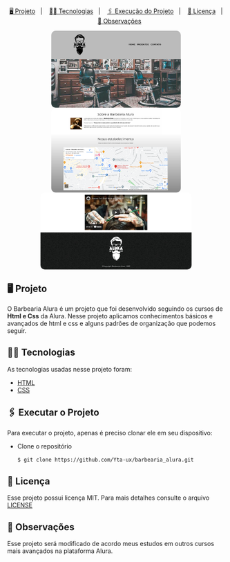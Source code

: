 <p align="center">
    <a href="#-projeto">🖥 Projeto</a>&nbsp;&nbsp;&nbsp;|&nbsp;&nbsp;&nbsp;
    <a href="#-tecnologias">👨‍💻 Tecnologias</a>&nbsp;&nbsp;&nbsp;|&nbsp;&nbsp;&nbsp;
    <a href="#-executar-o-projeto">🖇 Execução do Projeto</a>&nbsp;&nbsp;&nbsp;|&nbsp;&nbsp;&nbsp;
    <a href="#-licença">📃 Licença</a>&nbsp;&nbsp;&nbsp;|&nbsp;&nbsp;&nbsp;
    <a href="#-observações">📌 Observações</a>
</p>
<div style="display: flex; flex-direction: row; justify-content: center; align-items: center; flex-wrap: wrap"  align="center">
    <img width="300" style="border-radius: 10px" height="auto" alt="Página principal do site barbearia alura" src=".github/home.png"/>
     <img width="300" style="border-radius: 10px" height="auto" alt="Página principal do site barbearia alura" src=".github/main.png"/>
    <img width="350" style="border-radius: 10px" height="auto" alt="Página principal do site barbearia alura" src=".github/footer.png"/>
</div>


## 🖥 Projeto
O Barbearia Alura é um projeto que foi desenvolvido seguindo os cursos de **Html e Css** da Alura. Nesse projeto aplicamos conhecimentos básicos e avançados de html e css e alguns padrões de organização que podemos seguir.

## 👨‍💻 Tecnologias
As tecnologias usadas nesse projeto foram:
- [HTML](https://developer.mozilla.org/en-US/docs/Web/HTML)
- [CSS](https://developer.mozilla.org/en-US/docs/Web/CSS)

## 🖇 Executar o Projeto
Para executar o projeto, apenas é preciso clonar ele em seu dispositivo:

- Clone o repositório
    ```bash
    $ git clone https://github.com/Yta-ux/barbearia_alura.git
    ```

##  📃 Licença
Esse projeto possui licença MIT. Para mais detalhes consulte o arquivo [LICENSE](LICENSE.md)

## 📌 Observações
Esse projeto será modificado de acordo meus estudos em outros cursos mais avançados na plataforma Alura.
